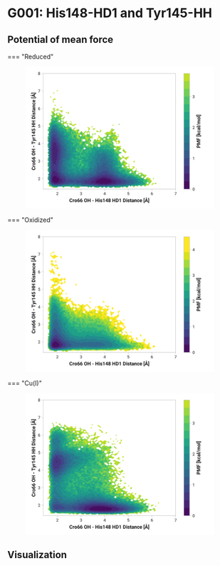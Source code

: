 # G001: His148-HD1 and Tyr145-HH

## Potential of mean force

=== "Reduced"
    <figure markdown>
    ![](./g001-pes-reduced.png)
    </figure>

=== "Oxidized"
    <figure markdown>
    ![](./g001-pes-oxidized.png)
    </figure>

=== "Cu(I)"
    <figure markdown>
    ![](./g001-pes-cu.png)
    </figure>

## Visualization

<div id="reduced-view" class="mol-container"></div>
<script>
document.addEventListener('DOMContentLoaded', (event) => {
    const viewer = molstar.Viewer.create('reduced-view', {
        layoutIsExpanded: false,
        layoutShowControls: false,
        layoutShowRemoteState: false,
        layoutShowSequence: true,
        layoutShowLog: false,
        layoutShowLeftPanel: false,
        viewportShowExpand: true,
        viewportShowSelectionMode: true,
        viewportShowAnimation: false,
        pdbProvider: 'rcsb',
    }).then(viewer => {
        // viewer.loadStructureFromUrl("/analysis/005-rogfp-glh-md/data/traj/frame_106403.pdb", "pdb");
        viewer.loadSnapshotFromUrl("/misc/002-molstar-states/reduced-example.molj", "molj");
    });
});
</script>
